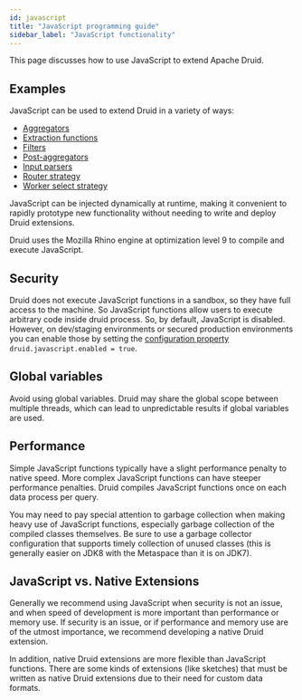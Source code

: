 ```yaml
---
id: javascript
title: "JavaScript programming guide"
sidebar_label: "JavaScript functionality"
---
```


<!--
  ~ Licensed to the Apache Software Foundation (ASF) under one
  ~ or more contributor license agreements.  See the NOTICE file
  ~ distributed with this work for additional information
  ~ regarding copyright ownership.  The ASF licenses this file
  ~ to you under the Apache License, Version 2.0 (the
  ~ "License"); you may not use this file except in compliance
  ~ with the License.  You may obtain a copy of the License at
  ~
  ~   http://www.apache.org/licenses/LICENSE-2.0
  ~
  ~ Unless required by applicable law or agreed to in writing,
  ~ software distributed under the License is distributed on an
  ~ "AS IS" BASIS, WITHOUT WARRANTIES OR CONDITIONS OF ANY
  ~ KIND, either express or implied.  See the License for the
  ~ specific language governing permissions and limitations
  ~ under the License.
  -->


This page discusses how to use JavaScript to extend Apache Druid.

## Examples

JavaScript can be used to extend Druid in a variety of ways:

- [Aggregators](../querying/aggregations.md#javascript-aggregator)
- [Extraction functions](../querying/dimensionspecs.md#javascript-extraction-function)
- [Filters](../querying/filters.md#javascript-filter)
- [Post-aggregators](../querying/post-aggregations.md#javascript-post-aggregator)
- [Input parsers](../ingestion/data-formats.md#javascript-parsespec)
- [Router strategy](../design/router.md#javascript)
- [Worker select strategy](../configuration/index.md#javascript-worker-select-strategy)

JavaScript can be injected dynamically at runtime, making it convenient to rapidly prototype new functionality
without needing to write and deploy Druid extensions.

Druid uses the Mozilla Rhino engine at optimization level 9 to compile and execute JavaScript.

## Security

Druid does not execute JavaScript functions in a sandbox, so they have full access to the machine. So JavaScript
functions allow users to execute arbitrary code inside druid process. So, by default, JavaScript is disabled.
However, on dev/staging environments or secured production environments you can enable those by setting
the [configuration property](../configuration/index.md#javascript)
`druid.javascript.enabled = true`.

## Global variables

Avoid using global variables. Druid may share the global scope between multiple threads, which can lead to
unpredictable results if global variables are used.

## Performance

Simple JavaScript functions typically have a slight performance penalty to native speed. More complex JavaScript
functions can have steeper performance penalties. Druid compiles JavaScript functions once on each data process per query.

You may need to pay special attention to garbage collection when making heavy use of JavaScript functions, especially
garbage collection of the compiled classes themselves. Be sure to use a garbage collector configuration that supports
timely collection of unused classes (this is generally easier on JDK8 with the Metaspace than it is on JDK7).

## JavaScript vs. Native Extensions

Generally we recommend using JavaScript when security is not an issue, and when speed of development is more important
than performance or memory use. If security is an issue, or if performance and memory use are of the utmost importance,
we recommend developing a native Druid extension.

In addition, native Druid extensions are more flexible than JavaScript functions. There are some kinds of extensions
(like sketches) that must be written as native Druid extensions due to their need for custom data formats.
